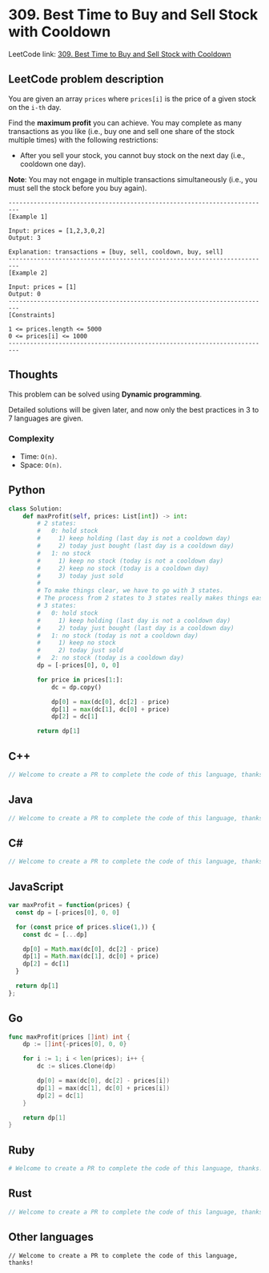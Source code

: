 # 309. Best Time to Buy and Sell Stock with Cooldown
LeetCode link: [309. Best Time to Buy and Sell Stock with Cooldown](https://leetcode.com/problems/best-time-to-buy-and-sell-stock-with-cooldown/)

## LeetCode problem description
You are given an array `prices` where `prices[i]` is the price of a given stock on the `i-th` day.

Find the **maximum profit** you can achieve. You may complete as many transactions as you like (i.e., buy one and sell one share of the stock multiple times) with the following restrictions:

* After you sell your stock, you cannot buy stock on the next day (i.e., cooldown one day).

**Note**: You may not engage in multiple transactions simultaneously (i.e., you must sell the stock before you buy again).

```
-------------------------------------------------------------------------
[Example 1]

Input: prices = [1,2,3,0,2]
Output: 3

Explanation: transactions = [buy, sell, cooldown, buy, sell]
-------------------------------------------------------------------------
[Example 2]

Input: prices = [1]
Output: 0
-------------------------------------------------------------------------
[Constraints]

1 <= prices.length <= 5000
0 <= prices[i] <= 1000
-------------------------------------------------------------------------
```

## Thoughts
This problem can be solved using **Dynamic programming**.

Detailed solutions will be given later, and now only the best practices in 3 to 7 languages are given.

### Complexity
* Time: `O(n)`.
* Space: `O(n)`.

## Python
```python
class Solution:
    def maxProfit(self, prices: List[int]) -> int:
        # 2 states:
        #   0: hold stock
        #     1) keep holding (last day is not a cooldown day)
        #     2) today just bought (last day is a cooldown day)
        #   1: no stock
        #     1) keep no stock (today is not a cooldown day)
        #     2) keep no stock (today is a cooldown day)
        #     3) today just sold
        # 
        # To make things clear, we have to go with 3 states.
        # The process from 2 states to 3 states really makes things easier to understand!
        # 3 states:
        #   0: hold stock
        #     1) keep holding (last day is not a cooldown day)
        #     2) today just bought (last day is a cooldown day)
        #   1: no stock (today is not a cooldown day)
        #     1) keep no stock
        #     2) today just sold
        #   2: no stock (today is a cooldown day)
        dp = [-prices[0], 0, 0]

        for price in prices[1:]:
            dc = dp.copy()

            dp[0] = max(dc[0], dc[2] - price)
            dp[1] = max(dc[1], dc[0] + price)
            dp[2] = dc[1]

        return dp[1]
```

## C++
```cpp
// Welcome to create a PR to complete the code of this language, thanks!
```

## Java
```java
// Welcome to create a PR to complete the code of this language, thanks!
```

## C#
```c#
// Welcome to create a PR to complete the code of this language, thanks!
```

## JavaScript
```javascript
var maxProfit = function(prices) {
  const dp = [-prices[0], 0, 0]

  for (const price of prices.slice(1,)) {
    const dc = [...dp]

    dp[0] = Math.max(dc[0], dc[2] - price)
    dp[1] = Math.max(dc[1], dc[0] + price)
    dp[2] = dc[1]
  }

  return dp[1]
};
```

## Go
```go
func maxProfit(prices []int) int {
    dp := []int{-prices[0], 0, 0}

    for i := 1; i < len(prices); i++ {
        dc := slices.Clone(dp)

        dp[0] = max(dc[0], dc[2] - prices[i])
        dp[1] = max(dc[1], dc[0] + prices[i])
        dp[2] = dc[1]
    }

    return dp[1]
}
```

## Ruby
```ruby
# Welcome to create a PR to complete the code of this language, thanks!
```

## Rust
```rust
// Welcome to create a PR to complete the code of this language, thanks!
```

## Other languages
```
// Welcome to create a PR to complete the code of this language, thanks!
```
